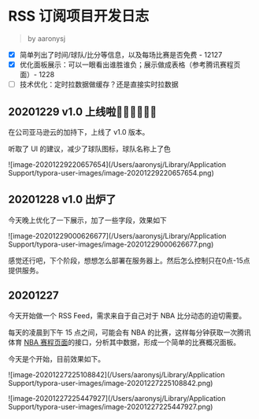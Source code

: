# RSS 订阅项目开发日志

> by aaronysj

- [x] 简单列出了时间/球队/比分等信息，以及每场比赛是否免费 - 12127
- [x] 优化面板展示：可以一眼看出谁胜谁负；展示做成表格（参考腾讯赛程页面）- 1228
- [ ] 技术优化：定时拉数据做缓存？还是直接实时拉数据

## 20201229 v1.0 上线啦👏🏻👏🏻👏🏻

在公司亚马逊云的加持下，上线了 v1.0 版本。

听取了 UI 的建议，减少了球队图标，球队名称上了色

![image-20201229220657654](/Users/aaronysj/Library/Application Support/typora-user-images/image-20201229220657654.png)

## 20201228 v1.0 出炉了

今天晚上优化了一下展示，加了一些字段，效果如下

![image-20201229000626677](/Users/aaronysj/Library/Application Support/typora-user-images/image-20201229000626677.png)

感觉还行吧，下个阶段，想想怎么部署在服务器上。然后怎么控制只在0点-15点提供服务。

## 20201227

今天开始做一个 RSS Feed，需求来自于自己对于 NBA 比分动态的迫切需要。

每天的凌晨到下午 15 点之间，可能会有 NBA 的比赛，这样每分钟获取一次腾讯体育 [NBA 赛程页面](https://nba.stats.qq.com/schedule)的接口，分析其中数据，形成一个简单的比赛概况面板。

今天是个开始，目前效果如下。

![image-20201227225108842](/Users/aaronysj/Library/Application Support/typora-user-images/image-20201227225108842.png)



![image-20201227225447927](/Users/aaronysj/Library/Application Support/typora-user-images/image-20201227225447927.png)